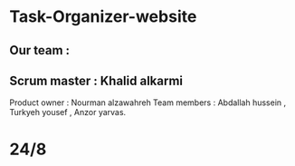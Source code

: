 # Task-Organizer-website

## Our team :

## Scrum master : Khalid alkarmi

Product owner : Nourman alzawahreh
Team members : Abdallah hussein , Turkyeh yousef , Anzor yarvas.

# 24/8

